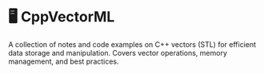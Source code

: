 # 🖥️ CppVectorML
A collection of notes and code examples on C++ vectors (STL) for efficient data storage and manipulation. Covers vector operations, memory management, and best practices.

